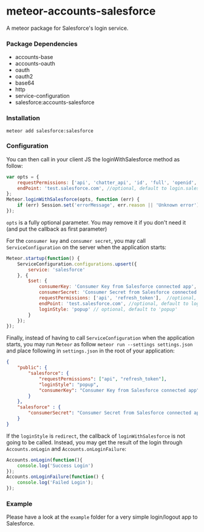 # meteor-accounts-salesforce

A meteor package for Salesforce's login service.

### Package Dependencies
* accounts-base
* accounts-oauth
* oauth
* oauth2
* base64
* http
* service-configuration
* salesforce:accounts-salesforce

### Installation
```
meteor add salesforce:salesforce
```

### Configuration
You can then call in your client JS the loginWithSalesforce method as follow:
```javascript
var opts = {
	requestPermissions: ['api', 'chatter_api', 'id', 'full', 'openid', 'refresh_token', 'visualforce', 'web'],  //optional, default to 'api'
	endPoint: 'test.salesforce.com', //optional, default to login.salesforce.com
};
Meteor.loginWithSalesforce(opts, function (err) {
	if (err) Session.set('errorMessage', err.reason || 'Unknown error');
});
```
`opts` is a fully optional parameter. You may remove it if you don't need it (and put the callback as first parameter)

For the `consumer key` and `consumer secret`, you may call `ServiceConfiguration` on the server when the application starts:
```javascript
Meteor.startup(function() {
    ServiceConfiguration.configurations.upsert({
        service: 'salesforce'
    }, {
        $set: {
            consumerKey: 'Consumer Key from Salesforce connected app',
            consumerSecret: 'Consumer Secret from Salesforce connected app',
            requestPermissions: ['api', 'refresh_token'],  //optional, default to 'api' and/or may be overwritten by the client
            endPoint: 'test.salesforce.com', //optional, default to login.salesforce.com and/or may be overwritten by the client
            loginStyle: 'popup' // optional, default to 'popup'
        }
    });
});
```

Finally, instead of having to call `ServiceConfiguration` when the application starts, you may run `Meteor` as follow `meteor run --settings settings.json` and place following in `settings.json` in the root of your application:
```JSON
{
	"public": {
		"salesforce": {
			"requestPermissions": ["api", "refresh_token"],
        	"loginStyle": "popup",
       		"consumerKey": "Consumer Key from Salesforce connected app"
		}
	},
	"salesforce" : {
        "consumerSecret": "Consumer Secret from Salesforce connected app"
    }
}
```

If the `loginStyle` is `redirect`, the callback of `loginWithSalesforce` is not going to be called. Instead, you may get the result of the login through `Accounts.onLogin` and `Accounts.onLoginFailure`:
```javascript
Accounts.onLogin(function(){
    console.log('Success Login')
});
Accounts.onLoginFailure(function() {
    console.log('Failed Login');
});
```

### Example
Please have a look at the `example` folder for a very simple login/logout app to Salesforce.

